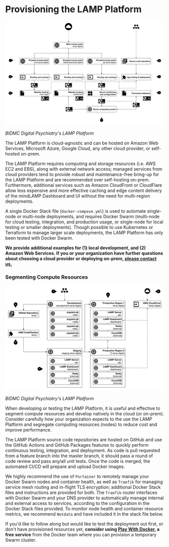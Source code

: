 # Provisioning the LAMP Platform

![](../assets/AWS_Mini_Map.png)

*BIDMC Digital Psychiatry's LAMP Platform*

The LAMP Platform is cloud-agnostic and can be hosted on Amazon Web Services, Microsoft Azure, Google Cloud, any other cloud provider, or self-hosted on-prem. 

The LAMP Platform requires computing and storage resources (i.e. AWS EC2 and EBS), along with external network access;  managed services from cloud providers tend to provide robust and maintenance-free bring-up for the LAMP Platform and are recommended over self-hosting on-prem. Furthermore, additional services such as Amazon CloudFront or CloudFlare allow less expensive and more effective caching and edge content delivery of the mindLAMP Dashboard and UI without the need for multi-region deployments. 

A single Docker Stack file (`docker-compose.yml`) is used to automate single-node or multi-node deployments, and requires Docker Swarm (multi-node for cloud testing, integration, and production usage, or single-node for local testing or smaller deployments). Though possible to use Kubernetes or Terraform to manage larger scale deployments, the LAMP Platform has only been tested with Docker Swarm. 

**We provide additional examples for (1) local development, and (2) Amazon Web Services. 
If you or your organization have further questions about choosing a cloud provider or deploying on-prem, [please contact us.](mailto:team@digitalpsych.org)**

### Segmenting Compute Resources

![](../assets/AWS_Map.png)

*BIDMC Digital Psychiatry's LAMP Platform*

When developing or testing the LAMP Platform, it is useful and effective to segment compute resources and develop natively in the cloud (or on-prem). Consider carefully how your organization expects to the use the LAMP Platform and segregate computing resources (nodes) to reduce cost and improve performance. 

The LAMP Platform source code repositories are hosted on GitHub and use the GitHub Actions and GitHub Packages features to quickly perform continuous testing, integration, and deployment. As code is pull requested from a feature branch into the master branch, it should pass a round of code review and pass any/all unit tests. Once the code is merged, the automated CI/CD will prepare and upload Docker images. 

We highly recommend the use of `Portainer` to remotely manage your Docker Swarm nodes and container health, as well as `Traefik` for managing service mesh routing and in-flight TLS encryption; additional Docker Stack files and instructions are provided for both. The `Traefik` router interfaces with Docker Swarm and your DNS provider to automatically manage internal and external access to services, according to the configuration in the Docker Stack files provided. To monitor node health and container resource metrics, we recommend `Netdata` and have included it in the stack file below.

If you'd like to follow along but would like to test the deployment out first, or don't have provisioned resources yet, **consider using [Play With Docker](https://labs.play-with-docker.com/), a free service** from the Docker team where you can provision a temporary Swarm cluster.